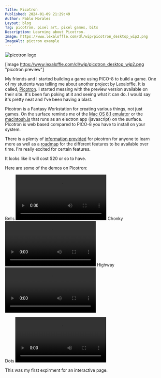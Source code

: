 ```yaml
---
Title: Picotron
Published: 2024-01-09 21:29:49
Author: Pablo Morales
Layout: blog
Tag: picotron, pixel art, pixel games, bits
Description: Learning about Picotron.
Image: https://www.lexaloffle.com/dl/wip/picotron_desktop_wip2.png
ImageAlt: pictron example
---
```

<div class="code dark-red bg-near-black pa5 " markdown="1">
 <img src="https://www.lexaloffle.com/gfx/picotron.png" alt="picotron logo" class="bg-near-black center w-50-ns mw-100" />

[image https://www.lexaloffle.com/dl/wip/picotron_desktop_wip2.png "picotron preview"]

My friends and I started building a game using PICO-8 to build a game. One of my students was telling me about another project by Lexaloffle. It is called, [Picotron](https://www.lexaloffle.com/picotron.php). I started messing with the preview version available on their site. It's been fun poking at it and seeing what it can do. I would say it's pretty neat and I've been having a blast. 

Picotron is a Fantasy Workstation for creating various things, not just games. On the surface reminds me of the [Mac OS 8.1 emulator](https://infinitemac.org/1998/Mac%20OS%208.1) or the [macintosh.js](https://github.com/felixrieseberg/macintosh.js) that runs as an electron app (javascript) on the surface. Picotron is web based compared to PICO-8 you have to install on your system. 

There is a plenty of [information provided](https://www.lexaloffle.com/picotron.php?page=faq) for picotron for anyone to learn more as well as a [roadmap](https://www.lexaloffle.com/picotron.php?page=roadmap) for the different features to be available over time. I'm really excited for certain features. 

It looks like it will cost $20 or so to have. 

Here are some of the demos on Picotron:



<div class="center pink link" markdown="1">
Bells
<video class="pb3 w-50-ns mw-100 center green" controls>
  <source src="https://static.lifeofpablo.com/media/videos/blog-posts/picotron/picotron-bells.mp4" type="video/mp4">
Your browser does not support the video tag.
</video> 
Chonky
<video class="pb3 w-50-ns mw-100 center" controls>
  <source src="https://static.lifeofpablo.com/media/videos/blog-posts/picotron/chonky.mp4" type="video/mp4">
Your browser does not support the video tag.
</video> 
Highway
<video class="pb3 w-50-ns mw-100 center" controls>
  <source src="https://static.lifeofpablo.com/media/videos/blog-posts/picotron/highway.mp4" type="video/mp4">
Your browser does not support the video tag.
</video> 

Dots
<video class="pb3 w-50-ns mw-100 center" controls>
  <source src="https://static.lifeofpablo.com/media/videos/blog-posts/picotron/dots.mp4" type="video/mp4">
Your browser does not support the video tag.
</video> 
</div>
This was my first expirment for an interactive page.
</div>